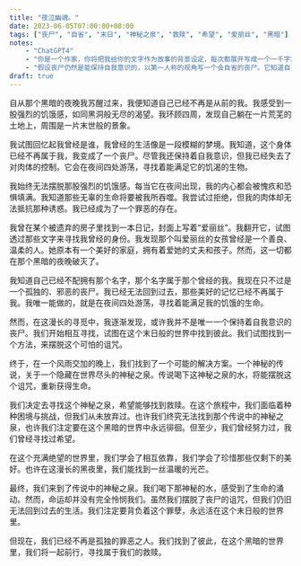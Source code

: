 ```yaml
---
title: "夜泣幽魂。"
date: 2023-06-05T07:00:00+08:00
tags: ["丧尸", "自省", "末日", "神秘之泉", "救赎", "希望", "爱丽丝", "黑暗"]
notes:
    - "ChatGPT4"
    - "你是一个作家，你将把我给你的文字作为故事的背景设定，每次都展开写成一个一千字左右的脑洞故事，并给每个故事一个诗意的标题。故事的充满天马行空的想象力，描写细腻，结局精彩让人思考。请为这个故事生成适合发布在网站上的tag列表，并以["tag1","tag2"]这样的数组格式输出给我。"
    - "假设丧尸仍然是能保持自我意识的，以第一人称的视角写一个会自省的丧尸。它知道自己是邪恶的,但却无力自拔。"
draft: true
---
```


自从那个黑暗的夜晚我苏醒过来，我便知道自己已经不再是从前的我。我感受到一股强烈的饥饿感，如同黑洞般无尽的渴望。我环顾四周，发现自己躺在一片荒芜的土地上，周围是一片末世般的景象。

我试图回忆起我曾经是谁，我曾经的生活像是一段模糊的梦境。我知道，这个身体已经不再属于我，我变成了一个丧尸。尽管我还保持着自我意识，但我已经失去了对肉体的控制。它会在夜间四处游荡，寻找着能满足它的饥渴的生物。

我始终无法摆脱那股强烈的饥饿感。每当它在夜间出现，我的内心都会被愧疚和恐惧填满。我知道那些无辜的生命将要被我所吞噬。我尝试过拒绝，但我的肉体却无法抵抗那种诱惑。我已经成为了一个罪恶的存在。

我曾在某个被遗弃的房子里找到一本日记，封面上写着“爱丽丝”。我翻开它，试图透过那些文字来寻找我曾经的身份。我发现那个叫爱丽丝的女孩曾经是一个善良、温柔的人。她原本有一个美好的家庭，拥有着爱她的丈夫和孩子。然而，这一切都在那个黑暗的夜晚破灭了。

我知道自己已经不配拥有那个名字，那个名字属于那个曾经的我。我现在只不过是一个孤独的、邪恶的丧尸。我已经无法回到过去，那些美好的记忆已经不再属于我。我唯一能做的，就是在夜间四处游荡，寻找着能满足我的饥饿的生命。

然而，在这漫长的寻觅中，我逐渐发现，或许我并不是唯一一个保持着自我意识的丧尸。我们开始相互寻找，试图在这个末日般的世界中找到彼此。我们试图找到一个方法，来摆脱这个可怕的诅咒。

终于，在一个风雨交加的晚上，我们找到了一个可能的解决方案。一个神秘的传说，关于一个隐藏在世界尽头的神秘之泉。传说喝下这神秘之泉的水，将能摆脱这个诅咒，重新获得生命。

我们决定去寻找这个神秘之泉，希望能够找到救赎。在这个旅程中，我们面临着种种困境与挑战，但我们从未放弃过。也许我们终究无法找到那个传说中的神秘之泉，也许我们注定要在这个黑暗的世界中永远徘徊。但至少，我们曾经努力过，我们曾经寻找过希望。

在这个充满绝望的世界里，我们学会了相互依靠，我们学会了珍惜那些仅剩下的美好。也许在这漫长的黑夜里，我们能找到一丝温暖的光芒。

最终，我们来到了传说中的神秘之泉。我们喝下那神秘的水，感受到了生命的涌动。然而，命运却并没有完全怜悯我们。虽然我们摆脱了丧尸的诅咒，但我们仍旧无法回到过去的生活。我们注定要背负着这个罪孽，永远活在这个末日般的世界里。

但现在，我们已经不再是孤独的罪恶之人。我们找到了彼此，在这个黑暗的世界里，我们将一起前行，寻找属于我们的救赎。
